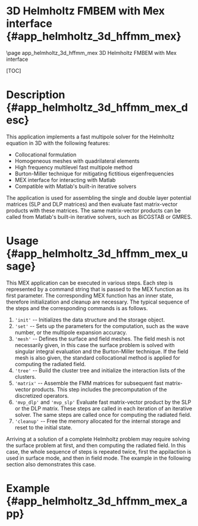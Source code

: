 3D Helmholtz FMBEM with Mex interface {#app_helmholtz_3d_hffmm_mex}
=====================================

\page app_helmholtz_3d_hffmm_mex 3D Helmholtz FMBEM with Mex interface

[TOC]

Description {#app_helmholtz_3d_hffmm_mex_desc}
===========

This application implements a fast multipole solver for the Helmholtz equation in 3D with the following features:

- Collocational formulation
- Homogeneous meshes with quadrilateral elements
- High frequency multilevel fast multipole method
- Burton-Miller technique for mitigating fictitious eigenfrequencies
- MEX interface for interacting with Matlab
- Compatible with Matlab's built-in iterative solvers

The application is used for assembling the single and double layer potential matrices (SLP and DLP matrices) and then evaluate fast matrix-vector products with these matrices.
The same matrix-vector products can be called from Matlab's built-in iterative solvers, such as BiCGSTAB or GMRES.

Usage {#app_helmholtz_3d_hffmm_mex_usage}
=====

This MEX application can be executed in various steps.
Each step is represented by a command string that is passed to the MEX function as its first parameter.
The corresponding MEX function has an inner state, therefore initialization and cleanup are necessary.
The typical sequence of the steps and the corresponding commands is as follows.

1. `'init'` -- Initializes the data structure and the storage object.
2. `'set'` -- Sets up the parameters for the computation, such as the wave number, or the multipole expansion accuracy.
3. `'mesh'` -- Defines the surface and field meshes. The field mesh is not necessarily given, in this case the surface problem is solved with singular integral evaluation and the Burton-Miller technique. If the field mesh is also given, the standard collocational method is applied for computing the radiated field.
4. `'tree'` -- Build the cluster tree and initialize the interaction lists of the clusters.
5. `'matrix'` -- Assemble the FMM matrices for subsequent fast matrix-vector products. This step includes the precomputation of the discretized operators.
6. `'mvp_dlp'` and `'mvp_slp'` Evaluate fast matrix-vector product by the SLP or the DLP matrix. These steps are called in each iteration of an iterative solver. The same steps are called once for computing the radiated field.
7. `'cleanup'` -- Free the memory allocated for the internal storage and reset to the initial state.

Arriving at a solution of a complete Helmholtz problem may require solving the surface problem at first, and then computing the radiated field.
In this case, the whole sequence of steps is repeated twice, first the appilaction is used in surface mode, and then in field mode.
The example in the following section also demonstrates this case.

Example {#app_helmholtz_3d_hffmm_mex_app}
=======


 